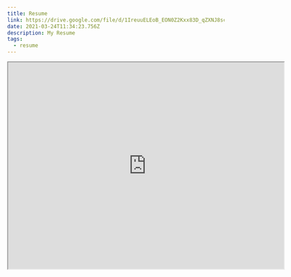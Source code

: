 ```yaml
---
title: Resume
link: https://drive.google.com/file/d/1IreuuELEoB_EON0Z2Kxx83D_qZXNJ8sc/view?usp=sharing
date: 2021-03-24T11:34:23.756Z
description: My Resume
tags:
  - resume
---
```

<iframe src="https://drive.google.com/file/d/1IreuuELEoB_EON0Z2Kxx83D_qZXNJ8sc/preview" width="640" height="480"></iframe>